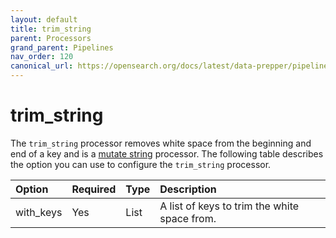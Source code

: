 ```yaml
---
layout: default
title: trim_string
parent: Processors
grand_parent: Pipelines
nav_order: 120
canonical_url: https://opensearch.org/docs/latest/data-prepper/pipelines/configuration/processors/trim-string/
---
```


# trim_string

The `trim_string` processor removes white space from the beginning and end of a key and is a [mutate string](https://github.com/opensearch-project/data-prepper/tree/main/data-prepper-plugins/mutate-string-processors#mutate-string-processors) processor. The following table describes the option you can use to configure the `trim_string` processor.

<!--
This table is autogenerated. Do not edit it.
- name: trim_string
- pluginType: processor
- source: https://github.com/opensearch-project/data-prepper/blob/c4455a7785bc2da4358067c217be7085e0bc8d0f/data-prepper-plugins/mutate-string-processors/src/main/java/org/opensearch/dataprepper/plugins/processor/mutatestring/WithKeysConfig.java
-->

Option | Required | Type | Description
:--- | :--- | :--- | :---
with_keys | Yes | List | A list of keys to trim the white space from.

<!---## Configuration

Content will be added to this section.

## Metrics

Content will be added to this section.--->
